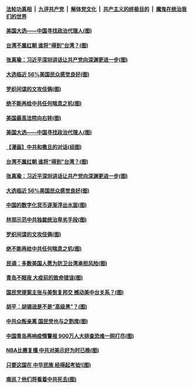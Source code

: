 

####  [法轮功真相](../../../../basic/blob/master/README.md?t=10160631) &nbsp;|&nbsp; [九评共产党](../../../../9ping.md/blob/master/README.md?t=10160631) &nbsp;|&nbsp; [解体党文化](../../../../jtdwh.md/blob/master/README.md?t=10160631)  &nbsp;|&nbsp; [共产主义的终极目的](../../../../gczydzjmd.md/blob/master/README.md?t=10160631) &nbsp;|&nbsp; [魔鬼在统治我们的世界](../../../../mgztzwmdsj.md/blob/master/README.md?t=10160631) 

#### [美国大选——中国寻找政治代理人(图)](../pages/p4/949393.md?t=10160631) 

#### [台湾不属红朝 谁将“得到”台湾？(图)](../pages/p4/949340.md?t=10160631) 

#### [张真瑜：习近平深圳讲话让共产党向深渊更进一步(图)](../pages/p4/949380.md?t=10160631) 

#### [大选临近 56%美国民众感觉良好(图)](../pages/p4/949335.md?t=10160631) 

#### [罗织间谍的文攻伎俩(图)](../pages/p4/949328.md?t=10160631) 

#### [绝不能再给中共任何喘息之机(图)](../pages/p4/949320.md?t=10160631) 

#### [美国最高法院向右转(图)](../pages/p4/949395.md?t=10160631) 

#### [美国大选——中国寻找政治代理人(图)](../pages/p4/949393.md?t=10160631) 

#### [【漫画】中共和撒旦的对话(组图)](../pages/p4/949392.md?t=10160631) 

#### [台湾不属红朝 谁将“得到”台湾？(图)](../pages/p4/949340.md?t=10160631) 

#### [张真瑜：习近平深圳讲话让共产党向深渊更进一步(图)](../pages/p4/949380.md?t=10160631) 

#### [大选临近 56%美国民众感觉良好(图)](../pages/p4/949335.md?t=10160631) 

#### [中国的数字化货币逐渐浮出水面(图)](../pages/p4/949332.md?t=10160631) 

#### [林郑示范中共独裁统治卑劣手段(图)](../pages/p4/949331.md?t=10160631) 

#### [罗织间谍的文攻伎俩(图)](../pages/p4/949328.md?t=10160631) 

#### [绝不能再给中共任何喘息之机(图)](../pages/p4/949320.md?t=10160631) 

#### [民调：多数美国人愿为防卫台湾承担风险(图)](../pages/p4/949315.md?t=10160631) 

#### [青岛不眠夜 大疫前的致命错误(图)](../pages/p4/949233.md?t=10160631) 

#### [国民党提案主张与美恢复邦交 撼动美中台关系？(图)](../pages/p4/949213.md?t=10160631) 

#### [胡平：胡锡进是不是“高级黑”？(图)](../pages/p4/949212.md?t=10160631) 

#### [中共众叛亲离 国民党也与之割席(图)](../pages/p4/949208.md?t=10160631) 

#### [中国青岛再响疫情警报 900万人大排查恐难一网打尽(图)](../pages/p4/949206.md?t=10160631) 

#### [NBA比赛复播 中共对美示好为时已晚(图)](../pages/p4/949200.md?t=10160631) 

#### [只要这国在 中华民族 经得起考验!(图)](../pages/p4/949198.md?t=10160631) 


#### [南巡？他们将看着中共死去(图)](../pages/p4/949097.md?t=10160631) 

